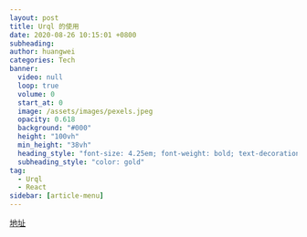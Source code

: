 ```yaml
---
layout: post
title: Urql 的使用
date: 2020-08-26 10:15:01 +0800
subheading: 
author: huangwei
categories: Tech
banner:
  video: null
  loop: true
  volume: 0
  start_at: 0
  image: /assets/images/pexels.jpeg
  opacity: 0.618
  background: "#000"
  height: "100vh"
  min_height: "38vh"
  heading_style: "font-size: 4.25em; font-weight: bold; text-decoration: underline"
  subheading_style: "color: gold"
tag: 
  - Urql
  - React
sidebar: [article-menu]
---
```


[地址](https://www.notion.so/urql-GraphQL-Code-Generator-6528466a004e48d4b3fb51ccc781b58b#c27290befa434a0e90a5d6cda60d5283)